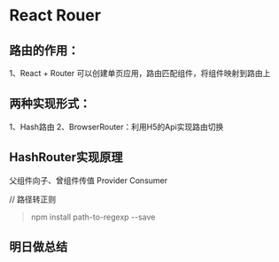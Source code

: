 # React Rouer

## 路由的作用：
1、React + Router 可以创建单页应用，路由匹配组件，将组件映射到路由上

## 两种实现形式：
1、Hash路由
2、BrowserRouter：利用H5的Api实现路由切换

## HashRouter实现原理

父组件向子、曾组件传值
Provider Consumer

// 路径转正则
> npm install path-to-regexp --save

## 明日做总结